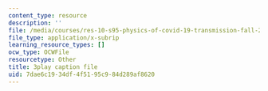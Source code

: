```yaml
---
content_type: resource
description: ''
file: /media/courses/res-10-s95-physics-of-covid-19-transmission-fall-2020/7dae6c1934df4f5195c984d289af8620_9hdNPVEQLFE.srt
file_type: application/x-subrip
learning_resource_types: []
ocw_type: OCWFile
resourcetype: Other
title: 3play caption file
uid: 7dae6c19-34df-4f51-95c9-84d289af8620
---
```

